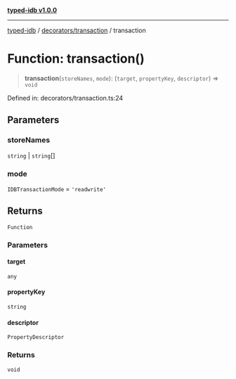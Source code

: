 [**typed-idb v1.0.0**](../../../README.md)

***

[typed-idb](../../../modules.md) / [decorators/transaction](../README.md) / transaction

# Function: transaction()

> **transaction**(`storeNames`, `mode`): (`target`, `propertyKey`, `descriptor`) => `void`

Defined in: decorators/transaction.ts:24

## Parameters

### storeNames

`string` | `string`[]

### mode

`IDBTransactionMode` = `'readwrite'`

## Returns

`Function`

### Parameters

#### target

`any`

#### propertyKey

`string`

#### descriptor

`PropertyDescriptor`

### Returns

`void`
